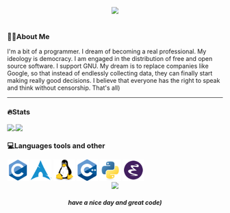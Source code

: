<div id="header" align="center">
  <img src="https://static.miraheze.org/projectsekaiwiki/a/a1/Miku_chibi.png" width="150"/>
  <div>
  <img src="https://komarev.com/ghpvc/?username=kickakurobe&style=flat-square&color=blue" alt=""/>
  </div>
</div>
      
### :man_technologist:About Me
I'm a bit of a programmer. I dream of becoming a real professional. My ideology is democracy. I am engaged in the distribution of free and open source software. I support GNU. My dream is to replace companies like Google, so that instead of endlessly collecting data, they can finally start making really good decisions. I believe that everyone has the right to speak and think without censorship. That's all)

---

### :fire:Stats
<a href="https://github.com/anuraghazra/github-readme-stats">
  <img height=200 align="center" src="https://github-readme-stats.vercel.app/api?username=kickakurobe&hide_rank=true&show_icons=true&theme=dark" />
</a>
<a href="https://github.com/anuraghazra/convoychat">
  <img height=200 align="center" src="https://github-readme-stats.vercel.app/api/top-langs?username=kickakurobe&layout=compact&langs_count=8&card_width=320&theme=dark" />
</a>


### :computer:Languages tools and other
<div>
  <img src="https://github.com/devicons/devicon/blob/master/icons/c/c-original.svg" width="50"/>
  <img src="https://github.com/devicons/devicon/blob/master/icons/archlinux/archlinux-original.svg" width="50"/>
  <img src="https://github.com/devicons/devicon/blob/master/icons/linux/linux-original.svg" width="50"/>
  <img src="https://github.com/devicons/devicon/blob/master/icons/cplusplus/cplusplus-original.svg" width ="50"/>
  <img src="https://github.com/devicons/devicon/blob/master/icons/python/python-original.svg" width="50"/>
  <img src="https://github.com/devicons/devicon/blob/master/icons/emacs/emacs-original.svg" width="50"/>
</div>

<div align="center">
  <img src="https://i.pinimg.com/originals/ee/7c/16/ee7c167e8333fa4a4ee2001caf3cf2bd.png" width="100"/>
  <h5>have a nice day and great code)</h5>
</div>
